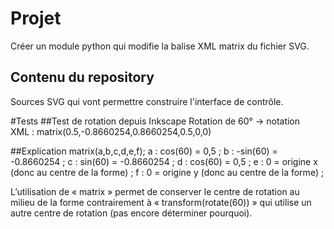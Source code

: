# Projet
Créer un module python qui modifie la balise XML matrix du fichier SVG. 

## Contenu du repository
Sources SVG qui vont permettre construire l'interface de contrôle. 

#Tests
##Test de rotation depuis Inkscape
Rotation de 60° -> notation XML : matrix(0.5,-0.8660254,0.8660254,0.5,0,0)

##Explication
matrix(a,b,c,d,e,f);
a : cos(60) = 0,5 ;
b : -sin(60) = -0.8660254 ; 
c : sin(60) = -0.8660254 ; 
d : cos(60) = 0,5 ; 
e : 0 = origine x (donc au centre de la forme) ; 
f : 0 = origine y (donc au centre de la forme) ; 

L’utilisation de « matrix » permet de conserver le centre de rotation au milieu de la forme contrairement à « transform(rotate(60)) » qui utilise un autre centre de rotation (pas encore déterminer pourquoi). 
 
